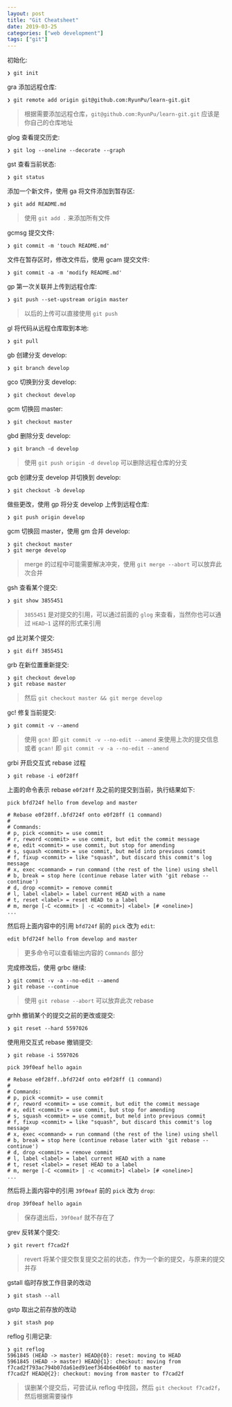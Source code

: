 ```yaml
---
layout: post
title: "Git Cheatsheet"
date: 2019-03-25
categories: ["web development"]
tags: ["git"]
---
```


初始化:

```
❯ git init
```

gra 添加远程仓库:

```
❯ git remote add origin git@github.com:RyunPu/learn-git.git
```

> 根据需要添加远程仓库，`git@github.com:RyunPu/learn-git.git` 应该是你自己的仓库地址

glog 查看提交历史:

```
❯ git log --oneline --decorate --graph
```

gst 查看当前状态:

```
❯ git status
```

添加一个新文件，使用 ga 将文件添加到暂存区:

```
❯ git add README.md
```

> 使用 `git add .` 来添加所有文件

gcmsg 提交文件:

```
❯ git commit -m 'touch README.md'
```

文件在暂存区时，修改文件后，使用 gcam 提交文件:

```
❯ git commit -a -m 'modify README.md'
```

gp 第一次关联并上传到远程仓库:

```
❯ git push --set-upstream origin master
```

> 以后的上传可以直接使用 `git push`

gl 将代码从远程仓库取到本地:

```
❯ git pull
```

gb 创建分支 develop:

```
❯ git branch develop
```

gco 切换到分支 develop:

```
❯ git checkout develop
```

gcm 切换回 master:

```
❯ git checkout master
```

gbd 删除分支 develop:

```
❯ git branch -d develop
```

> 使用 `git push origin -d develop` 可以删除远程仓库的分支

gcb 创建分支 develop 并切换到 develop:

```
❯ git checkout -b develop
```

做些更改，使用 gp 将分支 develop 上传到远程仓库:

```
❯ git push origin develop
```

gcm 切换回 master，使用 gm 合并 develop:

```
❯ git checkout master
❯ git merge develop
```

> merge 的过程中可能需要解决冲突，使用 `git merge --abort` 可以放弃此次合并

gsh 查看某个提交:

```
❯ git show 3855451
```

> `3855451` 是对提交的引用，可以通过前面的 `glog` 来查看，当然你也可以通过 `HEAD~1` 这样的形式来引用

gd 比对某个提交:

```
❯ git diff 3855451
```

grb 在新位置重新提交:

```
❯ git checkout develop
❯ git rebase master
```

> 然后 `git checkout master && git merge develop`

gc! 修复当前提交:

```
❯ git commit -v --amend
```

> 使用 `gcn!` 即 `git commit -v --no-edit --amend` 来使用上次的提交信息  
> 或者 `gcan!` 即 `git commit -v -a --no-edit --amend`

grbi 开启交互式 rebase 过程

```
❯ git rebase -i e0f28ff
```

上面的命令表示 rebase `e0f28ff` 及之前的提交到当前，执行结果如下:

```
pick bfd724f hello from develop and master

# Rebase e0f28ff..bfd724f onto e0f28ff (1 command)
#
# Commands:
# p, pick <commit> = use commit
# r, reword <commit> = use commit, but edit the commit message
# e, edit <commit> = use commit, but stop for amending
# s, squash <commit> = use commit, but meld into previous commit
# f, fixup <commit> = like "squash", but discard this commit's log message
# x, exec <command> = run command (the rest of the line) using shell
# b, break = stop here (continue rebase later with 'git rebase --continue')
# d, drop <commit> = remove commit
# l, label <label> = label current HEAD with a name
# t, reset <label> = reset HEAD to a label
# m, merge [-C <commit> | -c <commit>] <label> [# <oneline>]
...
```

然后将上面内容中的引用 `bfd724f` 前的 `pick` 改为 `edit`:

```
edit bfd724f hello from develop and master
```

> 更多命令可以查看输出内容的 `Commands` 部分

完成修改后，使用 grbc 继续:

```
❯ git commit -v -a --no-edit --amend
❯ git rebase --continue
```

> 使用 `git rebase --abort` 可以放弃此次 rebase

grhh 撤销某个的提交之前的更改或提交:

```
❯ git reset --hard 5597026
```

使用用交互式 rebase 撤销提交:

```
❯ git rebase -i 5597026
```

```
pick 39f0eaf hello again

# Rebase e0f28ff..bfd724f onto e0f28ff (1 command)
#
# Commands:
# p, pick <commit> = use commit
# r, reword <commit> = use commit, but edit the commit message
# e, edit <commit> = use commit, but stop for amending
# s, squash <commit> = use commit, but meld into previous commit
# f, fixup <commit> = like "squash", but discard this commit's log message
# x, exec <command> = run command (the rest of the line) using shell
# b, break = stop here (continue rebase later with 'git rebase --continue')
# d, drop <commit> = remove commit
# l, label <label> = label current HEAD with a name
# t, reset <label> = reset HEAD to a label
# m, merge [-C <commit> | -c <commit>] <label> [# <oneline>]
...
```

然后将上面内容中的引用 `39f0eaf` 前的 `pick` 改为 `drop`:

```
drop 39f0eaf hello again
```

> 保存退出后，`39f0eaf` 就不存在了

grev 反转某个提交:

```
❯ git revert f7cad2f
```

> revert 将某个提交恢复提交之前的状态，作为一个新的提交，与原来的提交并存

gstall 临时存放工作目录的改动

```
❯ git stash --all
```

gstp 取出之前存放的改动

```
❯ git stash pop
```

reflog 引用记录:

```
❯ git reflog
5961845 (HEAD -> master) HEAD@{0}: reset: moving to HEAD
5961845 (HEAD -> master) HEAD@{1}: checkout: moving from f7cad2f793ac794b07da61ed91eef364b6e406bf to master
f7cad2f HEAD@{2}: checkout: moving from master to f7cad2f
```

> 误删某个提交后，可尝试从 reflog 中找回，然后 `git checkout f7cad2f`，然后根据需要操作
